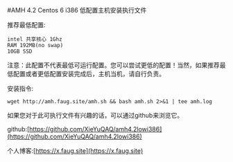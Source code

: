 #AMH 4.2 Centos 6 i386 低配置主机安装执行文件

推荐最低配置:
```
intel 共享核心 1Ghz
RAM 192MB(no swap)
10GB SSD
```
注意：此配置不代表最低可运行配置。您可以尝试更低的配置！当然，如果推荐最低配置或者更低配置安装完成后，主机当机，请自行负责。

安装指令:
```
wget http://amh.faug.site/amh.sh && bash amh.sh 2>&1 | tee amh.log
```
如果您对于此可执行文件有兴趣的话，可以通过github来浏览它。

github:[https://github.com/XieYuQAQ/amh4.2lowi386](https://github.com/XieYuQAQ/amh4.2lowi386)

个人博客:[https://x.faug.site](https://x.faug.site)
